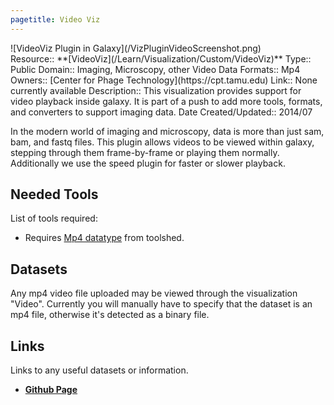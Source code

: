 ```yaml
---
pagetitle: Video Viz
---
```



<div class='center'>
![VideoViz Plugin in Galaxy](/VizPluginVideoScreenshot.png)
</div>



<div class='deploymentbox'>
 Resource:: **[VideoViz](/Learn/Visualization/Custom/VideoViz)**
 Type:: Public
 Domain:: Imaging, Microscopy, other Video Data
 Formats:: Mp4
 Owners:: [Center for Phage Technology](https://cpt.tamu.edu)
 Link:: None currently available
 Description:: This visualization provides support for video playback inside galaxy. It is part of a push to add more tools, formats, and converters to support imaging data.
 Date Created/Updated:: 2014/07 
</div>

In the modern world of imaging and microscopy, data is more than just sam, bam, and fastq files. This plugin allows videos to be viewed within galaxy, stepping through them frame-by-frame or playing them normally. Additionally we use the speed plugin for faster or slower playback.

## Needed Tools

List of tools required:

* Requires [Mp4 datatype](http://toolshed.g2.bx.psu.edu/view/eric-rasche/video_datatypes) from toolshed.

## Datasets

Any mp4 video file uploaded may be viewed through the visualization "Video". Currently you will manually have to specify that the dataset is an mp4 file, otherwise it's detected as a binary file.

## Links

Links to any useful datasets or information.

* **[Github Page](https://github.com/erasche/galaxy-video-viz-plugin)**
